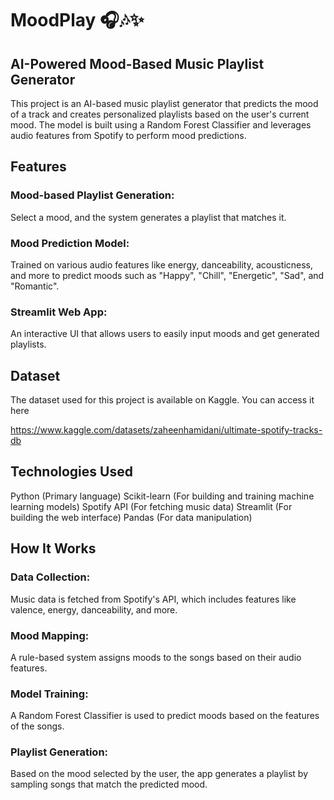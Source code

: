 # MoodPlay 🎧🎶✨
## AI-Powered Mood-Based Music Playlist Generator
This project is an AI-based music playlist generator that predicts the mood of a track and creates personalized playlists based on the user's current mood. The model is built using a Random Forest Classifier and leverages audio features from Spotify to perform mood predictions.

## Features
### Mood-based Playlist Generation: 
Select a mood, and the system generates a playlist that matches it.
### Mood Prediction Model: 
Trained on various audio features like energy, danceability, acousticness, and more to predict moods such as "Happy", "Chill", "Energetic", "Sad", and "Romantic".
### Streamlit Web App: 
An interactive UI that allows users to easily input moods and get generated playlists.

## Dataset

The dataset used for this project is available on Kaggle. You can access it here

https://www.kaggle.com/datasets/zaheenhamidani/ultimate-spotify-tracks-db


## Technologies Used

Python (Primary language)
Scikit-learn (For building and training machine learning models)
Spotify API (For fetching music data)
Streamlit (For building the web interface)
Pandas (For data manipulation)


## How It Works

### Data Collection: 
Music data is fetched from Spotify's API, which includes features like valence, energy, danceability, and more.

### Mood Mapping: 
A rule-based system assigns moods to the songs based on their audio features.

### Model Training:
A Random Forest Classifier is used to predict moods based on the features of the songs.

### Playlist Generation:
Based on the mood selected by the user, the app generates a playlist by sampling songs that match the predicted mood.

